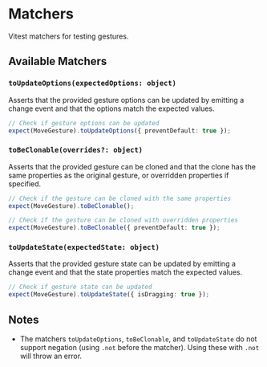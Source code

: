 # Matchers

Vitest matchers for testing gestures.

## Available Matchers

### `toUpdateOptions(expectedOptions: object)`

Asserts that the provided gesture options can be updated by emitting a change event and that the options match the expected values.

```ts
// Check if gesture options can be updated
expect(MoveGesture).toUpdateOptions({ preventDefault: true });
```

### `toBeClonable(overrides?: object)`

Asserts that the provided gesture can be cloned and that the clone has the same properties as the original gesture, or overridden properties if specified.

```ts
// Check if the gesture can be cloned with the same properties
expect(MoveGesture).toBeClonable();

// Check if the gesture can be cloned with overridden properties
expect(MoveGesture).toBeClonable({ preventDefault: true });
```

### `toUpdateState(expectedState: object)`

Asserts that the provided gesture state can be updated by emitting a change event and that the state properties match the expected values.

```ts
// Check if gesture state can be updated
expect(MoveGesture).toUpdateState({ isDragging: true });
```

## Notes

- The matchers `toUpdateOptions`, `toBeClonable`, and `toUpdateState` do not support negation (using `.not` before the matcher). Using these with `.not` will throw an error.

